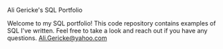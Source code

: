 Ali Gericke's SQL Portfolio

Welcome to my SQL portfolio! This code repository contains examples of SQL I've written. Feel free to take a look and reach out if you have any questions. Ali.Gericke@yahoo.com
